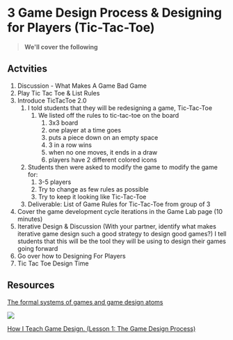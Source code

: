 # 3 Game Design Process & Designing for Players (Tic-Tac-Toe)

> **We'll cover the following**
> 

## Actvities

1. Discussion - What Makes A Game Bad Game
2. Play Tic Tac Toe & List Rules
3. Introduce TicTacToe 2.0
    1. I told students that they will be redesigning a game, Tic-Tac-Toe
        1. We listed off the rules to tic-tac-toe on the board
            1. 3x3 board
            2. one player at a time goes
            3. puts a piece down on an empty space
            4. 3 in a row wins
            5. when no one moves, it ends in a draw
            6. players have 2 different colored icons
    2. Students then were asked to modify the game to modify the game for:
        1. 3-5 players
        2. Try to change as few rules as possible
        3. Try to keep it looking like Tic-Tac-Toe
    3. Deliverable: List of Game Rules for Tic-Tac-Toe from group of 3
4. Cover the game development cycle iterations in the Game Lab page (10 minutes)
5. Iterative Design & Discussion (With your partner, identify what makes iterative game design such a good strategy to design good games?)  I tell students that this will be the tool they will be using to design their games going forward
6. Go over how to Designing For Players
7. Tic Tac Toe Design Time

## Resources

[The formal systems of games and game design atoms](http://www.acagamic.com/courses/infr1330-2014/the-formal-systems-of-games-and-game-design-atoms/)

![](PlayerInteractionsinGames-1d87d422-6c21-4e7f-8092-d9aee8adb666.gif)

[How I Teach Game Design. (Lesson 1: The Game Design Process)](https://www.gamasutra.com/blogs/EricZimmerman/20131019/202710/How_I_Teach_Game_Design_Lesson_1_The_Game_Design_Process.php)